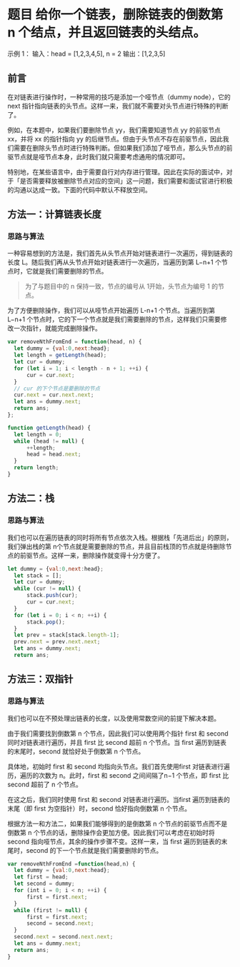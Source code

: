 <!--
 * @Description: 
 * @Author: changqing
 * @Date: 2021-11-10 17:26:57
 * @LastEditTime: 2021-11-10 18:45:55
 * @LastEditors: changqing
 * @Usage: 
-->
# 题目 给你一个链表，删除链表的倒数第 n 个结点，并且返回链表的头结点。

示例 1：
输入：head = [1,2,3,4,5], n = 2
输出：[1,2,3,5]

## 前言
在对链表进行操作时，一种常用的技巧是添加一个哑节点（dummy node），它的 next 指针指向链表的头节点。这样一来，我们就不需要对头节点进行特殊的判断了。

例如，在本题中，如果我们要删除节点 yy，我们需要知道节点 yy 的前驱节点 xx，并将 xx 的指针指向 yy 的后继节点。但由于头节点不存在前驱节点，因此我们需要在删除头节点时进行特殊判断。但如果我们添加了哑节点，那么头节点的前驱节点就是哑节点本身，此时我们就只需要考虑通用的情况即可。

特别地，在某些语言中，由于需要自行对内存进行管理。因此在实际的面试中，对于「是否需要释放被删除节点对应的空间」这一问题，我们需要和面试官进行积极的沟通以达成一致。下面的代码中默认不释放空间。

## 方法一：计算链表长度

### 思路与算法

一种容易想到的方法是，我们首先从头节点开始对链表进行一次遍历，得到链表的长度 L。随后我们再从头节点开始对链表进行一次遍历，当遍历到第 L−n+1 个节点时，它就是我们需要删除的节点。

>为了与题目中的 n 保持一致，节点的编号从 1开始，头节点为编号 1 的节点。

为了方便删除操作，我们可以从哑节点开始遍历 L-n+1 个节点。当遍历到第 L−n+1 个节点时，它的下一个节点就是我们需要删除的节点，这样我们只需要修改一次指针，就能完成删除操作。

```javascript
var removeNthFromEnd = function(head, n) {
  let dummy = {val:0,next:head};
  let length = getLength(head);
  let cur = dummy;
  for (let i = 1; i < length - n + 1; ++i) {
      cur = cur.next;
  }
  // cur 的下个节点是要删除的节点
  cur.next = cur.next.next;
  let ans = dummy.next;
  return ans;
};

function getLength(head) {
  let length = 0;
  while (head != null) {
      ++length;
      head = head.next;
  }
  return length;
}
```
## 方法二：栈
### 思路与算法

我们也可以在遍历链表的同时将所有节点依次入栈。根据栈「先进后出」的原则，我们弹出栈的第 n个节点就是需要删除的节点，并且目前栈顶的节点就是待删除节点的前驱节点。这样一来，删除操作就变得十分方便了。

```javascript
let dummy = {val:0,next:head};
  let stack = [];
  let cur = dummy;
  while (cur != null) {
      stack.push(cur);
      cur = cur.next;
  }
  for (let i = 0; i < n; ++i) {
      stack.pop();
  }
  let prev = stack[stack.length-1];
  prev.next = prev.next.next;
  let ans = dummy.next;
  return ans;
```

## 方法三：双指针

### 思路与算法

我们也可以在不预处理出链表的长度，以及使用常数空间的前提下解决本题。

由于我们需要找到倒数第 n 个节点，因此我们可以使用两个指针 first 和 second 同时对链表进行遍历，并且 first 比 second 超前 n 个节点。当 first 遍历到链表的末尾时，second 就恰好处于倒数第 n 个节点。

具体地，初始时 first 和 second 均指向头节点。我们首先使用first 对链表进行遍历，遍历的次数为 n。此时，first 和 second 之间间隔了n−1 个节点，即 first 比 second 超前了 n 个节点。

在这之后，我们同时使用 first 和 second 对链表进行遍历。当first 遍历到链表的末尾（即 first 为空指针）时，second 恰好指向倒数第 n 个节点。

根据方法一和方法二，如果我们能够得到的是倒数第 n 个节点的前驱节点而不是倒数第 n 个节点的话，删除操作会更加方便。因此我们可以考虑在初始时将 second 指向哑节点，其余的操作步骤不变。这样一来，当 first 遍历到链表的末尾时，second 的下一个节点就是我们需要删除的节点。
```javascript
var removeNthFromEnd =function(head,n) {
  let dummy = {val:0,next:head};
  let first = head;
  let second = dummy;
  for (int i = 0; i < n; ++i) {
      first = first.next;
  }
  while (first != null) {
      first = first.next;
      second = second.next;
  }
  second.next = second.next.next;
  let ans = dummy.next;
  return ans;
}
```